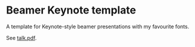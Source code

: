 # Beamer Keynote template

A template for Keynote-style beamer presentations with my favourite
fonts.

See [talk.pdf](talk.pdf).
